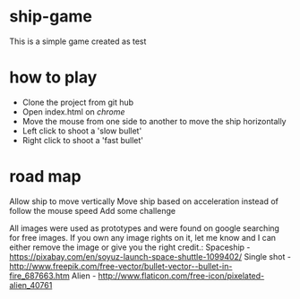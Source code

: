 # ship-game
This is a simple game created as test

# how to play
* Clone the project from git hub
* Open index.html on *chrome*
* Move the mouse from one side to another to move the ship horizontally
* Left click to shoot a 'slow bullet'
* Right click to shoot a 'fast bullet'


# road map
Allow ship to move vertically
Move ship based on acceleration instead of follow the mouse speed
Add some challenge


All images were used as prototypes and were found on google searching for free images. If you own any image rights on it, let me know and I can either remove the image or give you the right credit.:
Spaceship - https://pixabay.com/en/soyuz-launch-space-shuttle-1099402/
Single shot - http://www.freepik.com/free-vector/bullet-vector--bullet-in-fire_687663.htm
Alien - http://www.flaticon.com/free-icon/pixelated-alien_40761